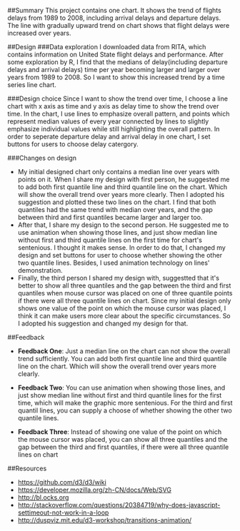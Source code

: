 ##Summary
This project contains one chart. It shows the trend of flights delays from 1989 to 2008, including arrival delays and departure delays. The line with gradually upward trend on chart shows that flight delays were increased over years.
 
##Design 
###Data exploration
I downloaded data from RITA, which contains information on United State flight delays and performance. After some exploration by R, I find that the medians of delay(including departure delays and arrival delays) time per year becoming larger and larger over years from 1989 to 2008. So I want to show this increased trend by a time series line chart.   

###Design choice
Since I want to show the trend over time, I choose a line chart with x axis as time and y axis as delay time to show the trend over time. In the chart, I use lines to emphasize overall pattern, and points which represent median values of every year connected by lines to slightly emphasize individual values while still highlighting the overall pattern. In order to seperate departure delay and arrival delay in one chart, I set buttons for users to choose delay catergory.   

###Changes on design
* My initial designed chart only contains a median line over years with points on it. When I share my design with first person, he suggested me to add both first quantile line and third quantile line on the chart. Which will show the overall trend over years more clearly. Then I adopted his suggestion and plotted these two lines on the chart. I find that both quantiles had the same trend with median over years, and the gap between third and first quantiles became larger and larger too.   
* After that, I share my design to the second person. He suggested me to use animation when showing those lines, and just show median line without first and third quantile lines on the first time for chart's sentenious. I thought it makes sense. In order to do that, I changed my design and set buttons for user to choose whether showing the other two quantile lines. Besides, I used animation technology on lines' demonstration.   
* Finally, the third person I shared my design with, suggestted that it's better to show all three quantiles and the gap between the third and first quantiles when mouse cursor was placed on one of three quantile points if there were all three quantile lines on chart. Since my initial design only shows one value of the point on which the mouse cursor was placed, I think it can make users more clear about the specific circumstances. So I  adopted his suggestion and changed my design for that. 

##Feedback

* **Feedback One**: Just a median line on the chart can not show the overall trend sufficiently. You can add both first quantile line and third quantile line on the chart. Which will show the overall trend over years more clearly.     

* **Feedback Two**: You can use animation when showing those lines, and just show median line without first and third quantile lines for the first time, which will make the graphic more sentenious. For the third and first quantil lines, you can supply a choose of whether showing the other two quantile lines. 

* **Feedback Three**: Instead of showing one value of the point on which the mouse cursor was placed, you can show all three quantiles and the gap between the third and first quantiles, if there were all three quantile lines on chart

##Resources
* <https://github.com/d3/d3/wiki>
* <https://developer.mozilla.org/zh-CN/docs/Web/SVG>
* <http://bl.ocks.org>
* <http://stackoverflow.com/questions/20384719/why-does-javascript-settimeout-not-work-in-a-loop>
* <http://duspviz.mit.edu/d3-workshop/transitions-animation/>